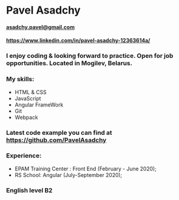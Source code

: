 # Pavel Asadchy
#### asadchy.pavel@gmail.com
#### https://www.linkedin.com/in/pavel-asadchy-12363614a/

### I enjoy coding & looking forward to practice. Open for job opportunities. Located in Mogilev, Belarus.

### My skills:
* HTML & CSS
* JavaScript
* Angular FrameWork
* Git
* Webpack

### Latest code example you can find at https://github.com/PavelAsadchy

### Experience:
* EPAM Training Center : Front End (February - June 2020);
* RS School: Angular (July-September 2020);

### English level B2

